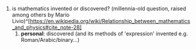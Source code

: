 1. is mathematics invented or discovered? (millennia-old question, raised among others by Mario Livio)^[https://en.wikipedia.org/wiki/Relationship_between_mathematics_and_physics#cite_note-28]
	1. **personal**: discovered (and its methods of 'expression' invented e.g. Roman/Arabic/binary...)
